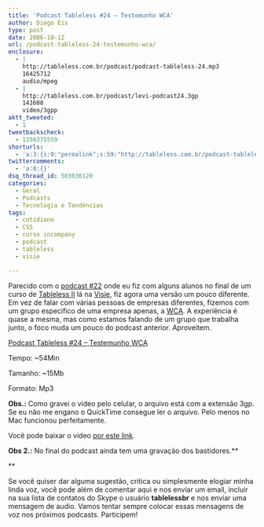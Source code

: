 ```yaml
---
title: 'Podcast Tableless #24 – Testemunho WCA'
author: Diego Eis
type: post
date: 2006-10-12
url: /podcast-tableless-24-testemunho-wca/
enclosure:
  - |
    http://tableless.com.br/podcast/podcast-tableless-24.mp3
    16425712
    audio/mpeg
  - |
    http://tableless.com.br/podcast/levi-podcast24.3gp
    141608
    video/3gpp
aktt_tweeted:
  - 1
tweetbackscheck:
  - 1356375559
shorturls:
  - 'a:3:{s:9:"permalink";s:59:"http://tableless.com.br/podcast-tableless-24-testemunho-wca";s:7:"tinyurl";s:26:"http://tinyurl.com/3jp75qo";s:4:"isgd";s:19:"http://is.gd/mNltUK";}'
twittercomments:
  - 'a:0:{}'
dsq_thread_id: 503036120
categories:
  - Geral
  - Podcasts
  - Tecnologia e Tendências
tags:
  - cotidiano
  - CSS
  - curso incompany
  - podcast
  - tableless
  - visie

---
```

Parecido com o [podcast #22][1] onde eu fiz com alguns alunos no final de um curso de [Tableless II][2] lá na [Visie][3], fiz agora uma versão um pouco diferente. Em vez de falar com várias pessoas de empresas diferentes, fizemos com um grupo especifico de uma empresa apenas, a [WCA][4]. A experiência é quase a mesma, mas como estamos falando de um grupo que trabalha junto, o foco muda um pouco do podcast anterior. Aproveitem.<!--more-->

[Podcast Tableless #24 &#8211; Testemunho WCA][5]
  
Tempo: ~54Min
  
Tamanho: ~15Mb
  
Formato: Mp3

**Obs.:** Como gravei o video pelo celular, o arquivo está com a extensão 3gp. Se eu não me engano o QuickTime consegue ler o arquivo. Pelo menos no Mac funcionou perfeitamente.
  
Você pode baixar o video [por este link][6].
  
**Obs 2.:** No final do podcast ainda tem uma gravação dos bastidores.**
  
** 

Se você quiser dar alguma sugestão, critica ou simplesmente elogiar minha linda voz, você pode além de comentar aqui e nos enviar um email, incluir na sua lista de contatos do Skype o usuário **tablelessbr** e nos enviar uma mensagem de audio. Vamos tentar sempre colocar essas mensagens de voz nos próximos podcasts. Participem!

 [1]: http://tableless.com.br/podcast-tableless-22-primeira-impressao-sobre-padroes-web
 [2]: http://visie.com.br/cursos/tableless2.php
 [3]: http://visie.com.br/
 [4]: http://www.wcamentoring.com.br/
 [5]: http://tableless.com.br/podcast/podcast-tableless-24.mp3
 [6]: http://tableless.com.br/podcast/levi-podcast24.3gp
